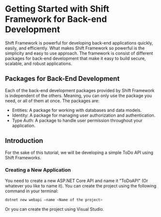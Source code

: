 # Getting Started with Shift Framework for Back-end Development

Shift Framework is powerful for developing back-end applications quickly, easily, and efficiently. What makes Shift Framework so powerful is the simplicity and easy to use approach. The framework is consist of different packages for back-end development that make it easy to build secure, scalable, and robust applications.

## Packages for Back-End Development

Each of the back-end development packages provided by Shift Framework is independent of the others. Meaning, you can only use the package you need, or all of them at once. The packages are:

- Entities: A package for working with databases and data models.
- Identity: A package for managing user authorization and authentication.
- Type Auth: A package to handle user permission throughout your application.

## Introduction

For the sake of this tutorial, we will be developing a simple ToDo API using Shift Frameworks.

### Creating a New Application

You need to create a new ASP.NET Core API and name it "ToDoAPI" (Or whatever you like to name it). You can create the project using the following command in your terminal:
``` sh
dotnet new webapi –name <Name of the project>
```
Or you can create the project using Visual Studio.